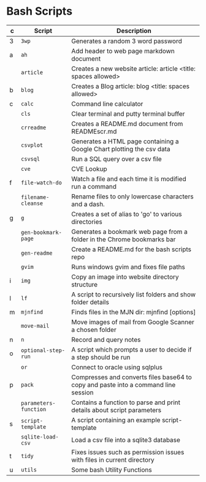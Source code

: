 # Bash Scripts

| c | Script | Description |
| - | ------ | ----------- |
| 3 |`3wp` | Generates a random 3 word password |
| a |`ah` | Add header to web page markdown document |
| |`article` | Creates a new website article: article <title: spaces allowed> |
| b |`blog` | Creates a Blog article: blog <title: spaces allowed> |
| c |`calc` | Command line calculator |
| |`cls` | Clear terminal and putty terminal buffer |
| |`crreadme` | Creates a README.md document from READMEscr.md |
| |`csvplot` | Generates a HTML page containing a Google Chart plotting the csv data |
| |`csvsql` | Run a SQL query over a csv file |
| |`cve` | CVE Lookup |
| f |`file-watch-do` | Watch a file and each time it is modified run a command |
| |`filename-cleanse` | Rename files to only lowercase characters and a dash. |
| g |`g` | Creates a set of alias to 'go' to various directories |
| |`gen-bookmark-page` | Generates a bookmark web page from a folder in the Chrome bookmarks bar |
| |`gen-readme` | Create a README.md for the bash scripts repo |
| |`gvim` | Runs windows gvim and fixes file paths |
| i |`img` | Copy an image into website directory structure |
| l |`lf` | A script to recursively list folders and show folder details |
| m |`mjnfind` | Finds files in the MJN dir: mjnfind [options] <name-wildcards allowed> |
| |`move-mail` | Move images of mail from Google Scanner a chosen folder |
| n |`n` | Record and query notes |
| o |`optional-step-run` | A script which prompts a user to decide if a step should be run |
| |`or` | Connect to oracle using sqlplus |
| p |`pack` | Compresses and converts files base64 to copy and paste into a command line session |
| |`parameters-function` | Contains a function to parse and print details about script parameters |
| s |`script-template` | A script containing an example script-template |
| |`sqlite-load-csv` | Load a csv file into a sqlite3 database |
| t |`tidy` | Fixes issues such as permission issues with files in current directory |
| u |`utils` | Some bash Utility Functions |
